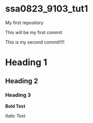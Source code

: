 # ssa0823_9103_tut1
My first repository

This will be my first commit

This is my second commit!!!!

# Heading 1
## Heading 2
### Heading 3

**Bold Text**

*Italic Text*
